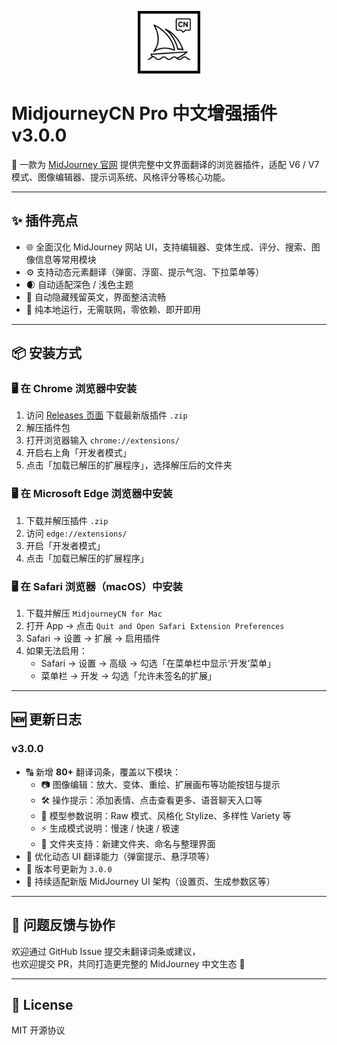 <p align="center">
  <img src="https://github.com/cwser/midjourney-chinese-plugin/blob/main/iocn/icon.svg?raw=true" width="100" alt="插件图标">
</p>


# MidjourneyCN Pro 中文增强插件 v3.0.0

📌 一款为 [MidJourney 官网](https://www.midjourney.com/) 提供完整中文界面翻译的浏览器插件，适配 V6 / V7 模式、图像编辑器、提示词系统、风格评分等核心功能。

---

## ✨ 插件亮点

- 🌐 全面汉化 MidJourney 网站 UI，支持编辑器、变体生成、评分、搜索、图像信息等常用模块
- ⚙️ 支持动态元素翻译（弹窗、浮窗、提示气泡、下拉菜单等）
- 🌒 自动适配深色 / 浅色主题
- 🧠 自动隐藏残留英文，界面整洁流畅
- 📁 纯本地运行，无需联网，零依赖、即开即用

---

## 📦 安装方式

### 🖥 **在 Chrome 浏览器中安装**

1. 访问 [Releases 页面](https://github.com/cwser/midjourney-cn-pro/releases) 下载最新版插件 `.zip`
2. 解压插件包
3. 打开浏览器输入 `chrome://extensions/`
4. 开启右上角「开发者模式」
5. 点击「加载已解压的扩展程序」，选择解压后的文件夹

### 🖥 **在 Microsoft Edge 浏览器中安装**

1. 下载并解压插件 `.zip`
2. 访问 `edge://extensions/`
3. 开启「开发者模式」
4. 点击「加载已解压的扩展程序」

### 🖥 **在 Safari 浏览器（macOS）中安装**

1. 下载并解压 `MidjourneyCN for Mac`
2. 打开 App → 点击 `Quit and Open Safari Extension Preferences`
3. Safari → 设置 → 扩展 → 启用插件  
4. 如果无法启用：
   - Safari → 设置 → 高级 → 勾选「在菜单栏中显示‘开发’菜单」
   - 菜单栏 → 开发 → 勾选「允许未签名的扩展」

---

## 🆕 更新日志

### v3.0.0

- 🔠 新增 **80+** 翻译词条，覆盖以下模块：
  - 📷 图像编辑：放大、变体、重绘、扩展画布等功能按钮与提示
  - 🛠️ 操作提示：添加表情、点击查看更多、语音聊天入口等
  - 🧩 模型参数说明：Raw 模式、风格化 Stylize、多样性 Variety 等
  - ⚡ 生成模式说明：慢速 / 快速 / 极速
  - 📁 文件夹支持：新建文件夹、命名与整理界面
- 🧼 优化动态 UI 翻译能力（弹窗提示、悬浮项等）
- 🧾 版本号更新为 `3.0.0`
- 🔄 持续适配新版 MidJourney UI 架构（设置页、生成参数区等）

---

## 💬 问题反馈与协作

欢迎通过 GitHub Issue 提交未翻译词条或建议，  
也欢迎提交 PR，共同打造更完整的 MidJourney 中文生态 🌱

---

## 🪪 License

MIT 开源协议
